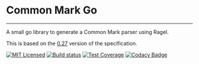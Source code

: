 # Common Mark Go

---

A small go library to generate a Common Mark parser using Ragel.

This is based on the [0.27](http://spec.commonmark.org/0.27/) version of the specification.

[![MIT Licensed](https://img.shields.io/github/license/mariusor/commonmark.go.svg)](https://raw.githubusercontent.com/mariusor/commonmark.go/master/LICENSE)
[![Build status](https://img.shields.io/travis/mariusor/commonmark.go.svg)](https://travis-ci.org/mariusor/commonmark.go)
[![Test Coverage](https://img.shields.io/codecov/c/github/mariusor/commonmark.go.svg)](https://codecov.io/gh/mariusor/commonmark.go)
[![Codacy Badge](https://api.codacy.com/project/badge/Grade/7438d31809fd4dd5abef002c0d0b0344)](https://www.codacy.com/app/mariusor/commonmark.go)
